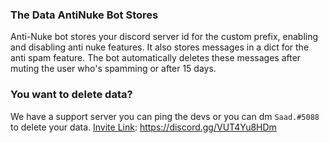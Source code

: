 ### The Data AntiNuke Bot Stores

Anti-Nuke bot stores your discord server id for the custom prefix, enabling and disabling anti nuke features. It also stores messages in a dict for the anti spam feature. The bot automatically deletes these messages after muting the user who's spamming or after 15 days.

### You want to delete data?

We have a support server you can ping the devs or you can dm `Saad.#5088` to delete your data. 
[Invite Link](https://discord.gg/VUT4Yu8HDm):   https://discord.gg/VUT4Yu8HDm
